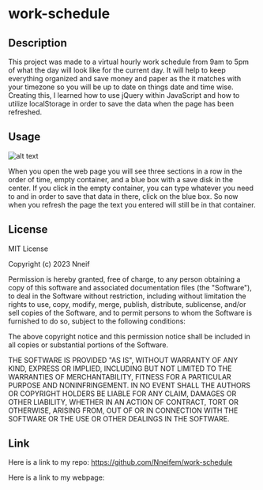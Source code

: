 # work-schedule

## Description

This project was made to a virtual hourly work schedule from 9am to 5pm of what the day will look like for the current day. It will help to keep everything organized and save money and paper as the it matches with your timezone so you will be up to date on things date and time wise. Creating this, I learned how to use jQuery within JavaScript and how to utilize localStorage in order to save the data when the page has been refreshed.


## Usage

![alt text](assets/images/screenshot.png)

When you open the web page you will see three sections in a row in the order of time, empty container, and a blue box with a save disk in the center. If you click in the empty container, you can type whatever you need to and in order to save that data in there, click on the blue box. So now when you refresh the page the text you entered will still be in that container. 


## License

MIT License

Copyright (c) 2023 Nneif

Permission is hereby granted, free of charge, to any person obtaining a copy
of this software and associated documentation files (the "Software"), to deal
in the Software without restriction, including without limitation the rights
to use, copy, modify, merge, publish, distribute, sublicense, and/or sell
copies of the Software, and to permit persons to whom the Software is
furnished to do so, subject to the following conditions:

The above copyright notice and this permission notice shall be included in all
copies or substantial portions of the Software.

THE SOFTWARE IS PROVIDED "AS IS", WITHOUT WARRANTY OF ANY KIND, EXPRESS OR
IMPLIED, INCLUDING BUT NOT LIMITED TO THE WARRANTIES OF MERCHANTABILITY,
FITNESS FOR A PARTICULAR PURPOSE AND NONINFRINGEMENT. IN NO EVENT SHALL THE
AUTHORS OR COPYRIGHT HOLDERS BE LIABLE FOR ANY CLAIM, DAMAGES OR OTHER
LIABILITY, WHETHER IN AN ACTION OF CONTRACT, TORT OR OTHERWISE, ARISING FROM,
OUT OF OR IN CONNECTION WITH THE SOFTWARE OR THE USE OR OTHER DEALINGS IN THE
SOFTWARE.


## Link

Here is a link to my repo: https://github.com/Nneifem/work-schedule

Here is a link to my webpage: 